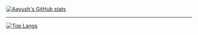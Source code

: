 [![Aayush's GitHub stats](https://github-readme-stats.vercel.app/api?username=bhujelaayushgc&count_private=true&show_icons=true&theme=tokyonight)](https://github.com/anuraghazra/github-readme-stats)

---

[![Top Langs](https://github-readme-stats.vercel.app/api/top-langs/?username=bhujelaayushgc&theme=bear&count_private=true)](https://github.com/anuraghazra/github-readme-stats)

